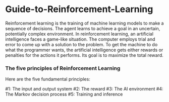 
# Guide-to-Reinforcement-Learning

Reinforcement learning is the training of machine learning models to make a sequence of decisions. The agent learns to achieve a goal in an uncertain, potentially complex environment. In reinforcement learning, an artificial intelligence faces a game-like situation. The computer employs trial and error to come up with a solution to the problem. To get the machine to do what the programmer wants, the artificial intelligence gets either rewards or penalties for the actions it performs. Its goal is to maximize the total reward.


### The five principles of Reinforcement Learning

Here are the five fundamental principles:

#1: The input and output system
#2: The reward
#3: The AI environment
#4: The Markov decision process
#5: Training and inference
